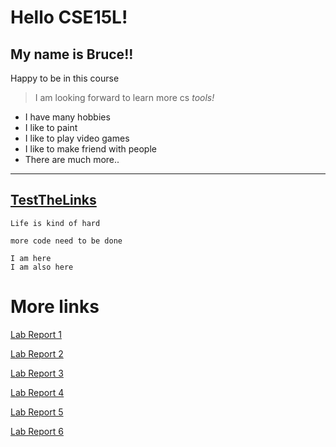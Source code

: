 # Hello CSE15L!
## My name is **Bruce**!!
Happy to be in this course
> I am looking forward to learn more cs *tools!*
- I have many hobbies
- I like to paint
- I like to play video games
- I like to make friend with people
- There are much more..
---
[TestTheLinks](http://google.com)
---
`Life is kind of hard`

`more code need to be done`
```
I am here
I am also here
```
# More links
[Lab Report 1](lab-report-1-week-0.html)

[Lab Report 2](lab-report-2-week-1.html)

[Lab Report 3](lab-report-3-week-3.html)

[Lab Report 4](lab-report-4-week-5.html)

[Lab Report 5](lab-report-4-week-7.html)

[Lab Report 6](lab-report-5-week-9.10.html)
